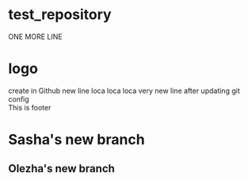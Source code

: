 # test_repository

ONE MORE LINE
<h1>logo</h1>
create in Github
new line loca loca loca
very new line 
after updating git config
<div class="footer footer1">This is footer</div>
<h1>Sasha's new branch</h1>
<h2>Olezha's new branch</h2>
